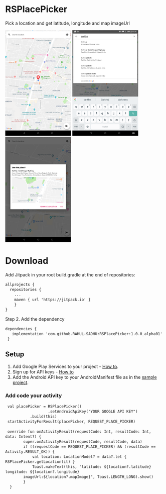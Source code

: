 # RSPlacePicker
Pick a location and get latitude, longitude and map imageUrl

<img src="Images/img_1.png" alt="Map expanded" width="210" /> <img src="Images/img_2.png" alt="Place selected" width="210"/> <img src="Images/img_3.png" alt="Results expanded" width="210"/>

# Download
Add Jitpack in your root build.gradle at the end of repositories:
```
allprojects {
  repositories {
	...
	maven { url 'https://jitpack.io' }
    }
}

```
Step 2. Add the dependency
```
dependencies {
   implementation 'com.github.RAHUL-SADHU:RSPlacePicker:1.0.0_alpha01'
 }

```

## Setup
1. Add Google Play Services to your project - [How to](https://developers.google.com/android/guides/setup).
2. Sign up for API keys - [How to](https://developers.google.com/places/android-sdk/signup)
3. Add the Android API key to your AndroidManifest file as in the [sample project](https://github.com/RAHUL-SADHU/RSPlacePicker/blob/master/app/src/main/AndroidManifest.xml).

### Add code your activity
```
 val placePicker = RSPlacePicker()
                   .setAndroidApiKey("YOUR GOOGLE API KEY")
		   .build(this)
 startActivityForResult(placePicker, REQUEST_PLACE_PICKER)

 override fun onActivityResult(requestCode: Int, resultCode: Int, data: Intent?) {
        super.onActivityResult(requestCode, resultCode, data)
        if ((requestCode == REQUEST_PLACE_PICKER) && (resultCode == Activity.RESULT_OK)) {
            val location: LocationModel? = data?.let { RSPlacePicker.getLocation(it) }
            Toast.makeText(this, "latitude: ${location?.latitude} longitude: ${location?.longitude}
	    imageUrl:${location?.mapImage}", Toast.LENGTH_LONG).show()
        }
  }

```

